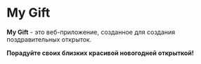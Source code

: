 # My Gift

**My Gift** - это веб-приложение, созданное для создания поздравительных открыток.  

**Порадуйте своих близких красивой новогодней открыткой!**

